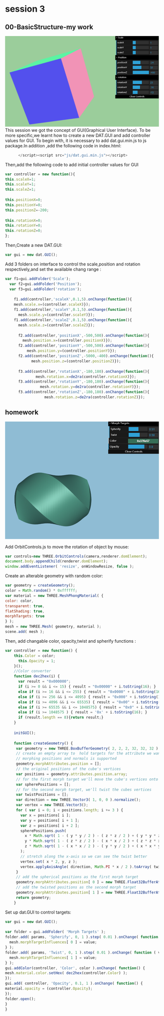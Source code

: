 # session 3
## 00-BasicStructure-my work
![301](https://github.com/whatchamacallit233/CreativeCoding--Xiaowei-JI/blob/master/Digital%20Nature-Final%20Assignment/texture/301.png)
This session we got the concept of GUI(Graphical User Interface).
To be more specific,we learnt how to create a new DAT.GUI and add controller values for GUI.
To begin with, it is necessary to add dat.gui.min.js to js package.In addition ,add the following code in index.html:
```javascript
      </script><script src="js/dat.gui.min.js"></script>
```
Then,add the following code to add initial controller values for GUI
  ```javascript
var controller = new function(){
  this.scaleX=1;
  this.scaleY=1;
  this.scaleZ=1;

  this.positionX=0;
  this.positionY=0;
  this.positionZ=-200;

  this.rotationX=0;
  this.rotationY=0;
  this.rotationZ=0;
};
```
Then,Create a new DAT.GUI:
```javascript
var gui = new dat.GUI();
```
Add  3 folders on interface to control the scale,position and rotation respectively,and set the available chang range :
```javascript
var f1=gui.addFolder('Scale');
  var f2=gui.addFolder('Position');
  var f3=gui.addFolder('rotation');

    f1.add(controller,'scaleX',0.1,5).onChange(function(){
    mesh.scale.x=(controller.scaleX)});
    f1.add(controller,'scaleY',0.1,5).onChange(function(){
      mesh.scale.y=(controller.scaleY)});
    f1.add(controller,'scaleZ',0.1,5).onChange(function(){
      mesh.scale.z=(controller.scaleZ)});

      f2.add(controller,'positionX',-500,500).onChange(function(){
        mesh.position.x=(controller.positionX)});
      f2.add(controller,'positionY',-500,500).onChange(function(){
          mesh.position.y=(controller.positionY)});
      f2.add(controller,'positionZ',-5000,-400).onChange(function(){
            mesh.position.z=(controller.positionZ)});

      f3.add(controller,'rotationX',-180,180).onChange(function(){
              mesh.rotation.x=de2ra(controller.rotationX)});
      f3.add(controller,'rotationY',-180,180).onChange(function(){
                mesh.rotation.y=de2ra(controller.rotationY)});
      f3.add(controller,'rotationZ',-180,180).onChange(function(){
                  mesh.rotation.z=de2ra(controller.rotationZ)});
```

## homework
![3h](https://github.com/whatchamacallit233/CreativeCoding--Xiaowei-JI/blob/master/Digital%20Nature-Final%20Assignment/texture/3h.png)

Add OrbitControls.js to move the rotation of object by mouse:
```javascript
var controls=new THREE.OrbitControls(camera,renderer.domElement);
document.body.appendChild(renderer.domElement);
window.addEventListener( 'resize', onWindowResize, false );
```
Create an alterable geometry with random color:
```javascript
var geometry = createGeometry();
color = Math.random() * 0xffffff;
var material = new THREE.MeshPhongMaterial( {
color: color,
transparent: true,
flatShading: true,
morphTargets: true
} );
mesh = new THREE.Mesh( geometry, material );
scene.add( mesh );
```
Then, add changable color, opacity,twist and spherify functions :
```javascript
var controller = new function() {
    this.Color = color;
      this.Opacity = 1;
    }();
    //Color converter
    function dec2hex(i) {
      var result = "0x000000";
      if (i >= 0 && i <= 15) { result = "0x00000" + i.toString(16); }
      else if (i >= 16 && i <= 255) { result = "0x0000" + i.toString(16); }
      else if (i >= 256 && i <= 4095) { result = "0x000" + i.toString(16); }
      else if (i >= 4096 && i <= 65535) { result = "0x00" + i.toString(16); }
      else if (i >= 65535 && i <= 1048575) { result = "0x0" + i.toString(16); }
      else if (i >= 1048575 ) { result = '0x' + i.toString(16); }
      if (result.length == 8){return result;}
    }

    initGUI();

    function createGeometry() {
     var geometry = new THREE.BoxBufferGeometry( 2, 2, 2, 32, 32, 32 );
     // create an empty array to  hold targets for the attribute we want to morph
     // morphing positions and normals is supported
     geometry.morphAttributes.position = [];
     // the original positions of the cube's vertices
     var positions = geometry.attributes.position.array;
     // for the first morph target we'll move the cube's vertices onto the surface of a sphere
     var spherePositions = [];
     // for the second morph target, we'll twist the cubes vertices
     var twistPositions = [];
     var direction = new THREE.Vector3( 1, 0, 0 ).normalize();
     var vertex = new THREE.Vector3();
     for ( var i = 0; i < positions.length; i += 3 ) {
       var x = positions[ i ];
       var y = positions[ i + 1 ];
       var z = positions[ i + 2 ];
       spherePositions.push(
         x * Math.sqrt( 1 - ( y * y / 2 ) - ( z * z / 2 ) + ( y * y * z * z / 3 ) ),
         y * Math.sqrt( 1 - ( z * z / 2 ) - ( x * x / 2 ) + ( z * z * x * x / 3 ) ),
         z * Math.sqrt( 1 - ( x * x / 2 ) - ( y * y / 2 ) + ( x * x * y * y / 3 ) )
       );
       // stretch along the x-axis so we can see the twist better
       vertex.set( x * 2, y, z );
       vertex.applyAxisAngle( direction, Math.PI * x / 2 ).toArray( twistPositions, twistPositions.length );
     }
     // add the spherical positions as the first morph target
     geometry.morphAttributes.position[ 0 ] = new THREE.Float32BufferAttribute( spherePositions, 3 );
     // add the twisted positions as the second morph target
     geometry.morphAttributes.position[ 1 ] = new THREE.Float32BufferAttribute( twistPositions, 3 );
     return geometry;
    }
  ```
  Set up dat.GUI to control targets:
  ```javascript
  var gui = new dat.GUI();

  var folder = gui.addFolder( 'Morph Targets' );
  folder.add( params, 'Spherify', 0, 1 ).step( 0.01 ).onChange( function ( value ) {
    mesh.morphTargetInfluences[ 0 ] = value;
  } );
  folder.add( params, 'Twist', 0, 1 ).step( 0.01 ).onChange( function ( value ) {
    mesh.morphTargetInfluences[ 1 ] = value;
  } );
  gui.addColor(controller, 'Color', color ).onChange( function() {
  mesh.material.color.setHex( dec2hex(controller.Color) );
  });
  gui.add( controller, 'Opacity', 0.1, 1 ).onChange( function() {
  material.opacity = (controller.Opacity);
  });
  folder.open();
  }
  }
```
